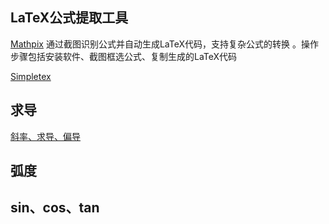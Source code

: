 
## LaTeX公式提取工具

[Mathpix‌](https://snip.mathpix.com/) 通过截图识别公式并自动生成LaTeX代码，支持复杂公式的转换
。操作步骤包括安装软件、截图框选公式、复制生成的LaTeX代码

[Simpletex](https://www.simpletex.cn/ai/latex_ocr)


## 求导

[斜率、求导、偏导](./斜率&求导.md)

## 弧度


## sin、cos、tan
